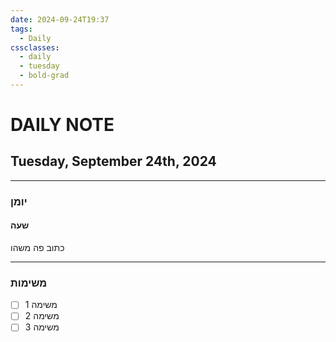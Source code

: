 ```yaml
---
date: 2024-09-24T19:37
tags:
  - Daily
cssclasses:
  - daily
  - tuesday
  - bold-grad
---
```

# DAILY NOTE
## Tuesday, September 24th, 2024
***
### יומן
#### שעה
כתוב פה משהו
***
### משימות
- [ ] משימה 1
- [ ] משימה 2
- [ ] משימה 3